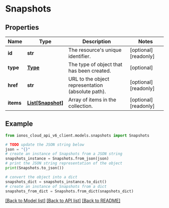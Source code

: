 # Snapshots


## Properties

Name | Type | Description | Notes
------------ | ------------- | ------------- | -------------
**id** | **str** | The resource&#39;s unique identifier. | [optional] [readonly] 
**type** | [**Type**](Type.md) | The type of object that has been created. | [optional] 
**href** | **str** | URL to the object representation (absolute path). | [optional] [readonly] 
**items** | [**List[Snapshot]**](Snapshot.md) | Array of items in the collection. | [optional] [readonly] 

## Example

```python
from ionos_cloud_api_v6_client.models.snapshots import Snapshots

# TODO update the JSON string below
json = "{}"
# create an instance of Snapshots from a JSON string
snapshots_instance = Snapshots.from_json(json)
# print the JSON string representation of the object
print(Snapshots.to_json())

# convert the object into a dict
snapshots_dict = snapshots_instance.to_dict()
# create an instance of Snapshots from a dict
snapshots_from_dict = Snapshots.from_dict(snapshots_dict)
```
[[Back to Model list]](../README.md#documentation-for-models) [[Back to API list]](../README.md#documentation-for-api-endpoints) [[Back to README]](../README.md)


